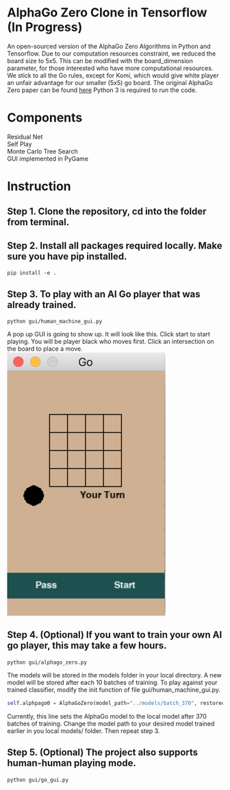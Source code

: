 # AlphaGo Zero Clone in Tensorflow (In Progress)
An open-sourced version of the AlphaGo Zero Algorithms in Python and Tensorflow. Due to our computation resources constraint, we reduced the board size to 5x5. This can be modified with the board_dimension parameter, for those interested who have more computational resources. We stick to all the Go rules, except for Komi, which would give white player an unfair advantage for our smaller (5x5) go board. The original AlphaGo Zero paper can be found [here](https://www.nature.com/articles/nature24270.pdf) Python 3 is required to run the code.

# Components
Residual Net <br />
Self Play <br />
Monte Carlo Tree Search <br />
GUI implemented in PyGame <br />

# Instruction
## Step 1. Clone the repository, cd into the folder from terminal.
## Step 2. Install all packages required locally. Make sure you have pip installed.
```
pip install -e .
```
## Step 3. To play with an AI Go player that was already trained.
```
python gui/human_machine_gui.py
``` 
A pop up GUI is going to show up. It will look like this. Click start to start playing.
You will be player black who moves first. Click an intersection on the board to place a move.
![Image](docs/images/gui_initial.png)
## Step 4. (Optional) If you want to train your own AI go player, this may take a few hours.
```
python gui/alphago_zero.py
```
The models will be stored in the models folder in your local directory. A new model will be stored after each 10 batches of training. To play against your trained classifier, modify the init function of file gui/human_machine_gui.py.
```python
self.alphpago0 = AlphaGoZero(model_path="../models/batch_370", restored=True)
```
Currently, this line sets the AlphaGo model to the local model after 370 batches of training. Change the model path to your desired model trained earlier in you local models/ folder. Then repeat step 3.
## Step 5. (Optional) The project also supports human-human playing mode.
```
python gui/go_gui.py
```